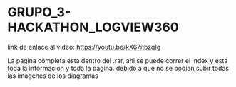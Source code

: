 # GRUPO_3-HACKATHON_LOGVIEW360

link de enlace al video: https://youtu.be/kX67itbzqIg


La pagina completa esta dentro del .rar, ahi se puede correr el index y esta toda la informacion y toda la pagina. debido a que no se podian subir todas las imagenes de los diagramas
